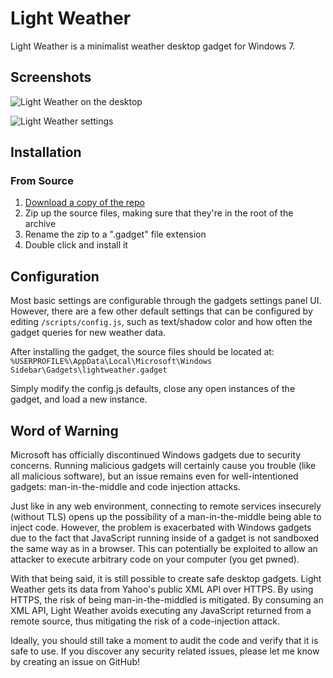 # Light Weather
Light Weather is a minimalist weather desktop gadget for Windows 7.

## Screenshots
![Light Weather on the desktop](/../screenshots/screenshots/light-weather.png?raw=true)

![Light Weather settings](/../screenshots/screenshots/light-weather-settings.png?raw=true)

## Installation
### From Source
1. [Download a copy of the repo](https://github.com/ScottHamper/Light-Weather/archive/master.zip)
2. Zip up the source files, making sure that they're in the root of the archive
3. Rename the zip to a ".gadget" file extension
4. Double click and install it

## Configuration
Most basic settings are configurable through the gadgets settings panel UI. However, there are a few other default settings that can be configured by editing `/scripts/config.js`, such as text/shadow color and how often the gadget queries for new weather data.

After installing the gadget, the source files should be located at:  
`%USERPROFILE%\AppData\Local\Microsoft\Windows Sidebar\Gadgets\lightweather.gadget`

Simply modify the config.js defaults, close any open instances of the gadget, and load a new instance.

## Word of Warning
Microsoft has officially discontinued Windows gadgets due to security concerns. Running malicious gadgets will certainly cause you trouble (like all malicious software), but an issue remains even for well-intentioned gadgets: man-in-the-middle and code injection attacks.

Just like in any web environment, connecting to remote services insecurely (without TLS) opens up the possibility of a man-in-the-middle being able to inject code. However, the problem is exacerbated with Windows gadgets due to the fact that JavaScript running inside of a gadget is not sandboxed the same way as in a browser. This can potentially be exploited to allow an attacker to execute arbitrary code on your computer (you get pwned).

With that being said, it is still possible to create safe desktop gadgets. Light Weather gets its data from Yahoo's public XML API over HTTPS. By using HTTPS, the risk of being man-in-the-middled is mitigated. By consuming an XML API, Light Weather avoids executing any JavaScript returned from a remote source, thus mitigating the risk of a code-injection attack.

Ideally, you should still take a moment to audit the code and verify that it is safe to use. If you discover any security related issues, please let me know by creating an issue on GitHub!